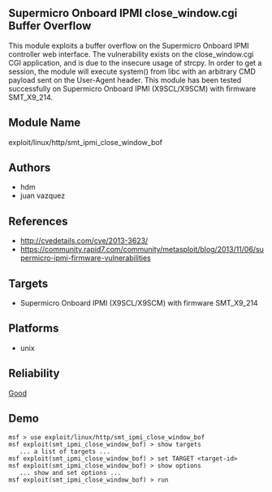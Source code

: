 ## Supermicro Onboard IPMI close_window.cgi Buffer Overflow

This module exploits a buffer overflow on the Supermicro 
Onboard IPMI controller web interface. The vulnerability 
exists on the close_window.cgi CGI application, and is due 
to the insecure usage of strcpy. In order to get a session, 
the module will execute system() from libc with an arbitrary 
CMD payload sent on the User-Agent header. This module has 
been tested successfully on Supermicro Onboard IPMI 
(X9SCL/X9SCM) with firmware SMT_X9_214.


## Module Name
exploit/linux/http/smt_ipmi_close_window_bof

## Authors
* hdm
* juan vazquez


## References
* http://cvedetails.com/cve/2013-3623/
* https://community.rapid7.com/community/metasploit/blog/2013/11/06/supermicro-ipmi-firmware-vulnerabilities



## Targets
* Supermicro Onboard IPMI (X9SCL/X9SCM) with firmware SMT_X9_214


## Platforms
* unix

## Reliability
[Good](https://github.com/rapid7/metasploit-framework/wiki/Exploit-Ranking)

## Demo

```
msf > use exploit/linux/http/smt_ipmi_close_window_bof
msf exploit(smt_ipmi_close_window_bof) > show targets
   ... a list of targets ...
msf exploit(smt_ipmi_close_window_bof) > set TARGET <target-id>
msf exploit(smt_ipmi_close_window_bof) > show options
   ... show and set options ...
msf exploit(smt_ipmi_close_window_bof) > run
```
    
    